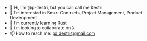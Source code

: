 - 👋 Hi, I’m @p-destri, but you can call me Destri
- 👀 I’m interested in Smart Contracts, Project Management, Product Devleopment
- 🌱 I’m currently learning Rust
- 💞️ I’m looking to collaborate on X
- 📫 How to reach me: pd.destri@gmail.com

<!---
p-destri/p-destri is a ✨ special ✨ repository because its `README.md` (this file) appears on your GitHub profile.
You can click the Preview link to take a look at your changes.
--->

